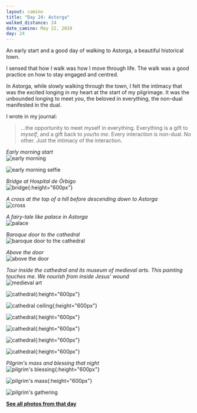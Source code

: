 ```yaml
---
layout: camino
title: "Day 24: Astorga"
walked_distance: 24
date_camino: May 22, 2019
day: 24
---
```


An early start and a good day of walking to Astorga, a beautiful historical town. 

I sensed that how I walk was how I move through life. The walk was a good practice on how to stay engaged and centred.

In Astorga, while slowly walking through the town, I felt the intimacy that was the excited longing in my heart at the start of my pilgrimage. It was the unbounded longing to meet *you*, the beloved in everything, the non-dual manifested in the dual. 

I wrote in my journal:
> ...the opportunity to meet myself in everything. Everything is a gift to *myself*, and a gift back to *you*/to *me*. Every interaction is non-dual. No other. Just the intimacy of the interaction.

*Early morning start*  
![early morning](https://lh3.googleusercontent.com/pw/ACtC-3cG8dWxNg96IATxpvQaV0yFmNnPz4JOLp-S1vptygit8JhIymcwVdjREBmPUhYyV-3BHx6G0IYGMjdmQbgE9y62aYx-T87vHHW2KmtiBvPDvSfoszDY2g-vMi4gnCiJWyNDBrfokTq-nS_q2wMhO3krlg=w2500-h1406-no?authuser=0)

![early morning selfie](https://lh3.googleusercontent.com/pw/ACtC-3f1MdnCQVQb_09p2F-0hXwkRLdYUZiBMVt_mEOhy800puG5_KHPp5_j8IINZH0IuJymRR2jbTysT5KpDVDXE7S0yjm_SE06GpXX78OU0AzsrX7u66jUIpANdtyFORNzmfpGs1N4pkmM7tdsB1Q9Bdt7BQ=w1876-h1406-no?authuser=0)

*Bridge at Hospital de Órbigo*  
![bridge](https://lh3.googleusercontent.com/pw/ACtC-3d51HR8GcySFc00Lq4350VhjmZwWyE1m91AYai6VyFbhAAGY9MH4CQw86X9A95R9Q0Ni7a-k4xYmT3CLrp6bik5BnURryW5GQomimEJ0z1M32WjfHUCRwHeFaPm6jB5MjgndlMT1FvxgQQ2nPJlWLgRFw=w792-h1406-no?authuser=0){:height="600px"}

*A cross at the top of a hill before descending down to Astorga*  
![cross](https://lh3.googleusercontent.com/pw/ACtC-3d18VhQO086cPIfGSKVGaDOgPsjJ1Eo2KTgDyUIySLcmg_mcqLJpN9n-KuoAPymUSu9UqDlmg3_MH1hdG966TmvaTD-81bmxhLfJkUdAvo9AiGJSTnQ-zAph3gcAwbkgO2tyPCzXwULuidTU1sNi9NhTQ=w2500-h1406-no?authuser=0)

*A fairy-tale like palace in Astorga*  
![palace](https://lh3.googleusercontent.com/pw/ACtC-3drOi9y28vG1kk0I_z7P94KXbR51-MlFafGLEnFQpUrZdRf-tCuXVGyB3qgn8aEAoZDA6uIKg9RqvlMdcAt7Sarj0Ah0gfhPKh-tWYTj_ID8dORfc6XpwiD_bTg9SlDDfLhqUmE8m5KnQRine3VoDhZsA=w2500-h1406-no?authuser=0)

*Baroque door to the cathedral*  
![baroque door to the cathedral](https://lh3.googleusercontent.com/pw/ACtC-3fTRhwCvxnJlpOljP06gUM2Q5GHtiLr2fTYPySd4Q9sJ0SqHlf78Ap18nt6KXE4Ojb7ohTDtzYbpaDEt2ANua0pEDAD2jsbZBfxn_fNTH3TYOHR1UhFuupDo-JXR769OQZ47rkccC_zfawFuwp3LwCWOw=w792-h1406-no?authuser=0)

*Above the door*  
![above the door](https://lh3.googleusercontent.com/pw/ACtC-3dyj0BSpt-N4rU78kPflxH_vb3L3wlv7H6RkY827i4JylqYqGCM0i2-o2MMa0WgdmEzZ4J6YqM9yIuAaX-fPoZz2-ygp543szQ832_2fQIKMKRMVPUHoX2Ik4aVWI9T9neZ8ypIUUWaXW71XQx8XuLWkg=w2500-h1406-no?authuser=0)

*Tour inside the cathedral and its museum of medieval arts. This painting touches me. We nourish from inside Jesus' wound*  
![medieval art](https://lh3.googleusercontent.com/pw/ACtC-3cwJ2IKHFs7JedQdGi2h9tNFPw7ut8XY4JRmAQQAXqqfyLyx6HDmUPVLvGtUkmS4m0c-byZVau6MkGkO38o1hUXCWDy5JIokjmpgs1duG2gALj6FKgmVm6U4s6tQXyomi8y4-uIeS2LVownrwui0N8sGA=w792-h1406-no?authuser=0)

![cathedral](https://lh3.googleusercontent.com/pw/ACtC-3dw5jA2RPvgoqq6pnQVZW6u3EsiS8qXQ42gC3xxMqh-pgF13Qb0EbbBCWSaE5jkO4ZakKNVO9rWNYinK9S9lrISa3bOLotDS4irGAfl0OuOL7SblR599-fv3FqH4kdmvepkhi2KgH1G1oghOV6LXh3Zgw=w792-h1406-no?authuser=0){:height="600px"}

![cathedral ceiling](https://lh3.googleusercontent.com/pw/ACtC-3dReQRWGcVMAVu6rAESSIH-KgOy7qiml8vcukcCAR2ff5nuj-USrbygEyE5_5Vyvh5z6owL0JK9nZ3h5O17ai1T5RiXZZzWibIJ-Z3NwHLhW4OB2UHXFnxMZz7WMvlMd2iGkk80iYKpUZQarrVCdGmlow=w792-h1406-no?authuser=0){:height="600px"}

![cathedral](https://lh3.googleusercontent.com/pw/ACtC-3dIj6qgHsEobPfARMAtJHqWGfW5FYiIdS1lwV6R4qUC1YYbGyhxkjCgPHpNBoDEGno90ADs9JprLOEu2DPWDdU1R6-zqmQRh0H6oeGrj0uVN34QRb0ccbMga2IFEhmMoUESTPcn39ONPFBdsl07sYebFw=w792-h1406-no?authuser=0){:height="600px"}

![cathedral](https://lh3.googleusercontent.com/pw/ACtC-3eEuXvV-g-zNnmIXDxxuYk3-Qu21lcl-9Fj62urKGGqgNd7eEh5LUG-7g2-bUdO-bm0yYZGbCGZhcNme-r1VLdl3XxQpwCdI3yKWhwe3dgtmxDotjQdcYi8FS2lgiSJCWr-OT1sG7mJOIl-DAd0Bqk7_A=w792-h1406-no?authuser=0){:height="600px"}

![cathedral](https://lh3.googleusercontent.com/pw/ACtC-3ehTUZ9PCIXx04YLad0w7dAAQGhq3O9F3s2NkEHiMxGRAoEG3jzhQSCFCvKi-s2-s6t8xW3Pb8IMb9XA_ZC_HcWd2Bnppydpxw4Y4AaJvxpZ-oi-yH6sDk1Oj2vSlgbqpyBz9ocYlyz9dU4yu8bHafbwA=w792-h1406-no?authuser=0){:height="600px"}

![cathedral](https://lh3.googleusercontent.com/pw/ACtC-3fyOeRP_0kkVz0kLFWTeTS9KO8FUzltXLiCf77rFAoubSFyXZlBKDCkRbVK87dPxpU19RXhORz6gqKl4fdsNaK5UAorDyz7zwgPWR3osszIQxZcgs1Eu5T7h3EfO0Pj7cAKdedZ12IG4zJ8zA3w8TKrTg=w792-h1406-no?authuser=0){:height="600px"}

*Pilgrim's mass and blessing that night*  
![pilgrim's blessing](https://lh3.googleusercontent.com/pw/ACtC-3eOZHFlJjo-z6s_a5Fem68iQof76YqkyrjG5gJoTrexz6JdYRUEmr6bVgfmmLT4xv2n0pN8pfkHsRiGNMUnKRdRJAcJs2ZPVuKuxAvm-Hvf2rTtC1wEz6-2TK6t1Ot8Hoi4RxUfqsOPFwEe5ib5X4Eddg=w792-h1406-no?authuser=0){:height="600px"}

![pilgrim's mass](https://lh3.googleusercontent.com/pw/ACtC-3eLFAKtdQ4avbyvYBZojR3jVl7QHSs9mCGM2OwIT0W3N-A_pGAHy5O8olMq2iwbkXC9eaq5V3IpX5hdRe4RCObd4ik0zbwh5zzg1qoCCsUxNoeew40lCbXvlSkPu866N_G0sdyIz76UCKAJMMz4sXW57w=w792-h1406-no?authuser=0){:height="600px"}

![pilgrim's gathering](https://lh3.googleusercontent.com/pw/ACtC-3elaGnEBe7EQbzcsgo7OVm_5JwFs5-Kc3iPzeBtShT2SQ-sl6KKQAOoWSw1z_DHgjGADKjIFTQeBBHw3vf6Ic06pIuhjHSuBjNEkISI4WVc4exim8mUPieb630-Zs21td22PaK4aD2o1PgcjRUTN6gFgQ=w2500-h1406-no?authuser=0)

[**See all photos from that day**](https://photos.app.goo.gl/59XDZ72Bf9MU1h7f7)

